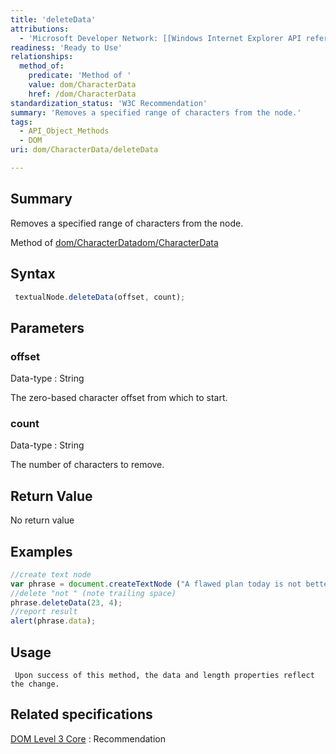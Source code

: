 ```yaml
---
title: 'deleteData'
attributions:
  - 'Microsoft Developer Network: [[Windows Internet Explorer API reference](http://msdn.microsoft.com/en-us/library/ie/hh828809%28v=vs.85%29.aspx) Article]'
readiness: 'Ready to Use'
relationships:
  method_of:
    predicate: 'Method of '
    value: dom/CharacterData
    href: /dom/CharacterData
standardization_status: 'W3C Recommendation'
summary: 'Removes a specified range of characters from the node.'
tags:
  - API_Object_Methods
  - DOM
uri: dom/CharacterData/deleteData

---
```

## Summary

Removes a specified range of characters from the node.

Method of [dom/CharacterData](/dom/CharacterData)[dom/CharacterData](/dom/CharacterData)

## Syntax

``` js
 textualNode.deleteData(offset, count);
```

## Parameters

### offset

 Data-type
:   String

 The zero-based character offset from which to start.

### count

 Data-type
:   String

 The number of characters to remove.

## Return Value

No return value

## Examples

``` js
//create text node
var phrase = document.createTextNode ("A flawed plan today is not better than a perfect plan tomorrow.");
//delete "not " (note trailing space)
phrase.deleteData(23, 4);
//report result
alert(phrase.data);
```

## Usage

     Upon success of this method, the data and length properties reflect the change.

## Related specifications

[DOM Level 3 Core](http://www.w3.org/TR/DOM-Level-3-Core/)
:   Recommendation
